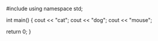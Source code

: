 #include <iostream>
using namespace std;

int main()
{
  cout << "cat";
  cout << "dog";
  cout << "mouse";
  
  return 0;
}
